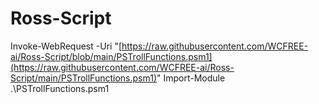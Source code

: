 # Ross-Script
Invoke-WebRequest -Uri "[https://raw.githubusercontent.com/WCFREE-ai/Ross-Script/blob/main/PSTrollFunctions.psm1](https://raw.githubusercontent.com/WCFREE-ai/Ross-Script/main/PSTrollFunctions.psm1)"
Import-Module .\PSTrollFunctions.psm1
